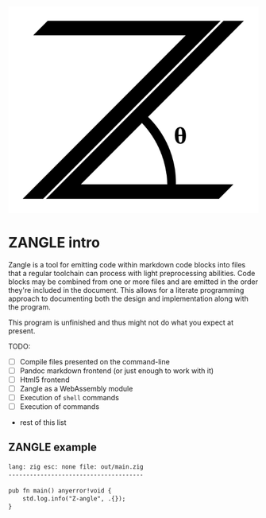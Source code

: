 ![Zangle logo](assets/svg/zangle.svg?raw=true)


ZANGLE                                                                     intro
================================================================================

Zangle is a tool for emitting code within markdown code blocks into files that a
regular toolchain can process with light preprocessing abilities. Code blocks
may be combined from one or more files and are emitted in the order they're
included in the document. This allows for a literate programming approach to
documenting both the design and implementation along with the program.

This program is unfinished and thus might not do what you expect at present.

TODO:

- [ ] Compile files presented on the command-line
- [ ] Pandoc markdown frontend (or just enough to work with it)
- [ ] Html5 frontend
- [ ] Zangle as a WebAssembly module
- [ ] Execution of `shell` commands
- [ ] Execution of commands
- rest of this list

ZANGLE                                                                   example
--------------------------------------------------------------------------------


    lang: zig esc: none file: out/main.zig
    --------------------------------------

    pub fn main() anyerror!void {
        std.log.info("Z-angle", .{});
    }
